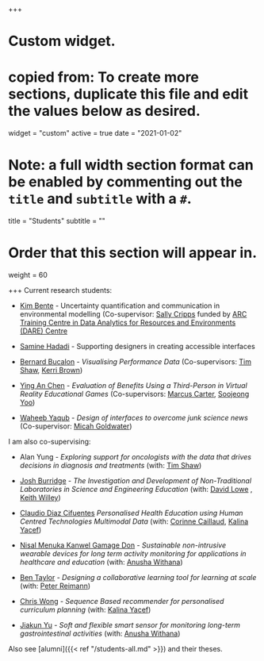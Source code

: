 +++
# Custom widget.
# copied from: To create more sections, duplicate this file and edit the values below as desired.
widget = "custom"
active = true
date = "2021-01-02"

# Note: a full width section format can be enabled by commenting out the `title` and `subtitle` with a `#`.
title = "Students"
subtitle = ""

# Order that this section will appear in.
weight = 60

+++
Current research students:

- [Kim Bente](https://kimbente.com/) - Uncertainty quantification and communication in environmental modelling
(Co-supervisor: [Sally Cripps](https://www.sydney.edu.au/science/about/our-people/academic-staff/sally-cripps.html) funded by [ARC Training Centre in Data Analytics for Resources and Environments (DARE) Centre](https://darecentre.org.au/)

- [Samine Hadadi](https://www.linkedin.com/in/samine-hadadi/?originalSubdomain=au) -
Supporting designers in creating accessible interfaces

- [Bernard Bucalon](https://www.sydney.edu.au/engineering/about/our-people/research-students/bernard-bucalon-672.html) - _Visualising Performance Data_ 
(Co-supervisors: [Tim Shaw](https://www.sydney.edu.au/medicine-health/about/our-people/academic-staff/tim.shaw.html),
[Kerri Brown](https://www.racp.edu.au/about/the-racp/senior-management))

- [Ying An Chen](http://sydney.edu.au/engineering/people/yingan.chen.470.php) - _Evaluation of Benefits Using a Third-Person in Virtual Reality Educational Games_
(Co-supervisors: [Marcus Carter](https://www.sydney.edu.au/arts/about/our-people/academic-staff/marcus-carter.html),
[Soojeong Yoo](https://www.sydney.edu.au/architecture/about/our-people/academic-staff/soojeong-yoo.html))

- [Waheeb Yaqub](http://sydney.edu.au/engineering/people/waheebyaqub.faizmohammad.317.php) - _Design of interfaces to overcome junk science news_
(Co-supervisor: [Micah Goldwater](https://www.sydney.edu.au/science/about/our-people/academic-staff/micah-goldwater.html))


I am also co-supervising: 

- Alan Yung - _Exploring support for oncologists with the data that drives decisions in diagnosis and treatments_ 
(with: [Tim Shaw](https://www.sydney.edu.au/medicine-health/about/our-people/academic-staff/tim.shaw.html))

- [Josh Burridge](http://sydney.edu.au/engineering/people/josh.burridge.830.php) - _The Investigation and Development of Non-Traditional Laboratories in Science and Engineering Education_
(with: [David Lowe](https://www.sydney.edu.au/engineering/about/our-people/academic-staff/david-lowe.html)  ,
[Keith Willey](https://www.sydney.edu.au/engineering/about/our-people/academic-staff/keith-willey.html))

- [Claudio Diaz Cifuentes](https://www.sydney.edu.au/engineering/about/our-people/research-students/claudio-diazcifuentes-612.html)
_Personalised Health Education using Human Centred Technologies Multimodal Data_
(with: [Corinne Caillaud](https://www.sydney.edu.au/medicine-health/about/our-people/academic-staff/corinne.caillaud.html),
[Kalina Yacef](https://www.sydney.edu.au/engineering/about/our-people/academic-staff/kalina-yacef.html))

- [Nisal Menuka Kanwel Gamage Don](http://sydney.edu.au/engineering/people/nisalmenuka.kanwelgamagedon.458.php) - _Sustainable non-intrusive wearable devices for long term activity monitoring for applications in healthcare and education_
(with: [Anusha Withana](https://www.sydney.edu.au/engineering/about/our-people/academic-staff/anusha-withana.html))


- [Ben Taylor](http://sydney.edu.au/education_social_work/about/staff/profiles/ben.taylor.477.php) - _Designing a collaborative learning tool for learning at scale_
(with: [Peter Reimann](https://www.sydney.edu.au/arts/about/our-people/academic-staff/peter-reimann.html))

- [Chris Wong](http://sydney.edu.au/engineering/people/chris.wong.616.php) - _Sequence Based recommender for personalised curriculum planning_
(with: [Kalina Yacef](https://www.sydney.edu.au/engineering/about/our-people/academic-staff/kalina-yacef.html))


- [Jiakun Yu](http://sydney.edu.au/engineering/people/jiakun.yu.714.php) - _Soft and flexible smart sensor for monitoring long-term gastrointestinal activities_
(with: [Anusha Withana](https://www.sydney.edu.au/engineering/about/our-people/academic-staff/anusha-withana.html))


Also see [alumni]({{< ref "/students-all.md" >}}) and their theses.
